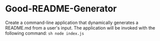 # Good-README-Generator
Create a command-line application that dynamically generates a README.md from a user's input. The application will be invoked with the following command:  ```sh node index.js ```
